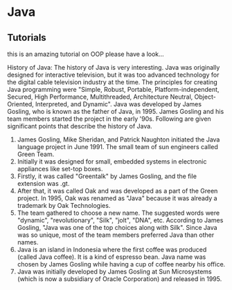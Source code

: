 # Java
## Tutorials
this is an amazing tutorial on OOP please have a look...

History of Java:
The history of Java is very interesting. Java was originally designed for interactive television, but it was too advanced technology for the digital cable television industry at the time. The principles for creating Java programming were "Simple, Robust, Portable, Platform-independent, Secured, High Performance, Multithreaded, Architecture Neutral, Object-Oriented, Interpreted, and Dynamic". Java was developed by James Gosling, who is known as the father of Java, in 1995. James Gosling and his team members started the project in the early '90s.
Following are given significant points that describe the history of Java.
1) James Gosling, Mike Sheridan, and Patrick Naughton initiated the Java language project in June 1991. The small team of sun engineers called Green Team.
2) Initially it was designed for small, embedded systems in electronic appliances like set-top boxes.
3) Firstly, it was called "Greentalk" by James Gosling, and the file extension was .gt.
4) After that, it was called Oak and was developed as a part of the Green project. In 1995, Oak was renamed as "Java" because it was already a trademark by Oak Technologies.
5) The team gathered to choose a new name. The suggested words were "dynamic", "revolutionary", "Silk", "jolt", "DNA", etc. According to James Gosling, "Java was one of the top choices along with Silk". Since Java was so unique, most of the team members preferred Java than other names.
6) Java is an island in Indonesia where the first coffee was produced (called Java coffee). It is a kind of espresso bean. Java name was chosen by James Gosling while having a cup of coffee nearby his office.
7) Java was initially developed by James Gosling at Sun Microsystems (which is now a subsidiary of Oracle Corporation) and released in 1995.
